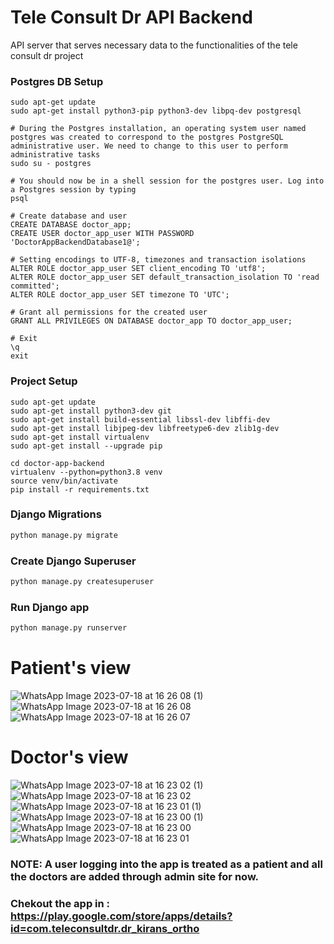 # Tele Consult Dr API Backend 

API server that serves necessary data to the functionalities of the tele consult dr project

### Postgres DB Setup

```
sudo apt-get update
sudo apt-get install python3-pip python3-dev libpq-dev postgresql

# During the Postgres installation, an operating system user named postgres was created to correspond to the postgres PostgreSQL administrative user. We need to change to this user to perform administrative tasks
sudo su - postgres

# You should now be in a shell session for the postgres user. Log into a Postgres session by typing
psql

# Create database and user
CREATE DATABASE doctor_app;
CREATE USER doctor_app_user WITH PASSWORD 'DoctorAppBackendDatabase1@';

# Setting encodings to UTF-8, timezones and transaction isolations
ALTER ROLE doctor_app_user SET client_encoding TO 'utf8';
ALTER ROLE doctor_app_user SET default_transaction_isolation TO 'read committed';
ALTER ROLE doctor_app_user SET timezone TO 'UTC';

# Grant all permissions for the created user
GRANT ALL PRIVILEGES ON DATABASE doctor_app TO doctor_app_user;

# Exit
\q
exit
```

### Project Setup

```
sudo apt-get update
sudo apt-get install python3-dev git
sudo apt-get install build-essential libssl-dev libffi-dev
sudo apt-get install libjpeg-dev libfreetype6-dev zlib1g-dev
sudo apt-get install virtualenv
sudo apt-get install --upgrade pip

cd doctor-app-backend
virtualenv --python=python3.8 venv
source venv/bin/activate
pip install -r requirements.txt
```

### Django Migrations

```bash
python manage.py migrate
```

### Create Django Superuser

```bash
python manage.py createsuperuser 
```

### Run Django app
```bash
python manage.py runserver 
```
# Patient's view
![WhatsApp Image 2023-07-18 at 16 26 08 (1)](https://github.com/Kruthikesh/teleconsult/assets/98465500/b748b536-3e50-4f19-bf22-8f248a463aab)
![WhatsApp Image 2023-07-18 at 16 26 08](https://github.com/Kruthikesh/teleconsult/assets/98465500/005a590a-d629-4a18-b600-ca667ef6afc8)
![WhatsApp Image 2023-07-18 at 16 26 07](https://github.com/Kruthikesh/teleconsult/assets/98465500/4195b5a9-76c8-449c-be9e-48db2701b295)
# Doctor's view
![WhatsApp Image 2023-07-18 at 16 23 02 (1)](https://github.com/Kruthikesh/teleconsult/assets/98465500/2cb94273-e3a6-4e65-bf3d-c7d6d1e3597d)
![WhatsApp Image 2023-07-18 at 16 23 02](https://github.com/Kruthikesh/teleconsult/assets/98465500/92edb2b3-e010-4d09-9d29-991014419116)
![WhatsApp Image 2023-07-18 at 16 23 01 (1)](https://github.com/Kruthikesh/teleconsult/assets/98465500/9ecae494-de1a-4dee-b59c-c84d9379ac6e)
![WhatsApp Image 2023-07-18 at 16 23 00 (1)](https://github.com/Kruthikesh/teleconsult/assets/98465500/78562915-74c3-48e1-a323-d8096e83f3ed)
![WhatsApp Image 2023-07-18 at 16 23 00](https://github.com/Kruthikesh/teleconsult/assets/98465500/1bc0bf42-919e-49e6-8e0e-683510adb684)
![WhatsApp Image 2023-07-18 at 16 23 01](https://github.com/Kruthikesh/teleconsult/assets/98465500/75862140-5413-4b03-9610-5434c8444606)

### NOTE: A user logging into the app is treated as a patient and all the doctors are added through admin site for now.
### Chekout the app in : https://play.google.com/store/apps/details?id=com.teleconsultdr.dr_kirans_ortho

